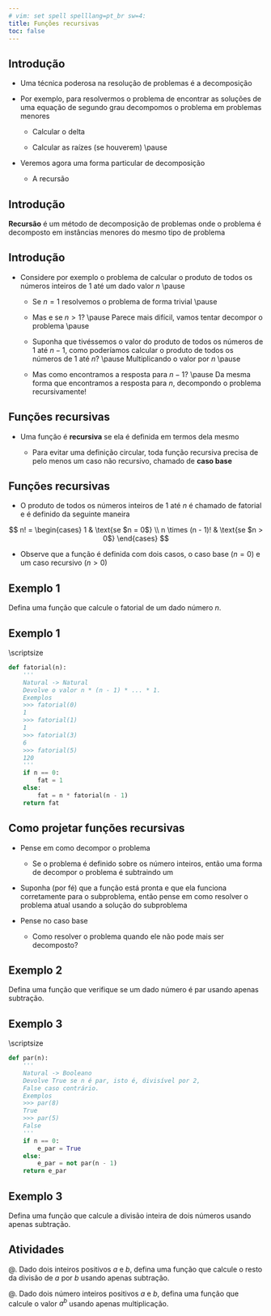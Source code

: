 ```yaml
---
# vim: set spell spelllang=pt_br sw=4:
title: Funções recursivas
toc: false
---
```


## Introdução

- Uma técnica poderosa na resolução de problemas é a decomposição

- Por exemplo, para resolvermos o problema de encontrar as soluções de uma
  equação de segundo grau decompomos o problema em problemas menores

    - Calcular o delta

    - Calcular as raízes (se houverem) \pause

- Veremos agora uma forma particular de decomposição

    - A recursão


## Introdução

**Recursão** é um método de decomposição de problemas onde o problema
é decomposto em instâncias menores do mesmo tipo de problema


## Introdução

- Considere por exemplo o problema de calcular o produto de todos os números
  inteiros de $1$ até um dado valor $n$ \pause

    - Se $n = 1$ resolvemos o problema de forma trivial \pause

    - Mas e se $n > 1$? \pause Parece mais difícil, vamos tentar decompor o problema \pause

    - Suponha que tivéssemos o valor do produto de todos os números de $1$ até
      $n - 1$, como poderíamos calcular o produto de todos os números de 1 até
      $n$? \pause Multiplicando o valor por $n$ \pause

    - Mas como encontramos a resposta para $n - 1$? \pause Da mesma forma que
      encontramos a resposta para $n$, decompondo o problema recursivamente!


## Funções recursivas

- Uma função é **recursiva** se ela é definida em termos dela mesmo

    - Para evitar uma definição circular, toda função recursiva precisa de pelo
      menos um caso não recursivo, chamado de **caso base**


## Funções recursivas

- O produto de todos os números inteiros de $1$ até $n$ é chamado de fatorial
  e é definido da seguinte maneira

$$
    n! = \begin{cases}
        1             & \text{se $n = 0$} \\
        n \times (n - 1)! & \text{se $n > 0$}
    \end{cases}
$$

- Observe que a função é definida com dois casos, o caso base ($n = 0$) e um
  caso recursivo ($n > 0$)


## Exemplo 1

Defina uma função que calcule o fatorial de um dado número $n$.


## Exemplo 1

\scriptsize

```python
def fatorial(n):
    '''
    Natural -> Natural
    Devolve o valor n * (n - 1) * ... * 1.
    Exemplos
    >>> fatorial(0)
    1
    >>> fatorial(1)
    1
    >>> fatorial(3)
    6
    >>> fatorial(5)
    120
    '''
    if n == 0:
        fat = 1
    else:
        fat = n * fatorial(n - 1)
    return fat
```


## Como projetar funções recursivas

- Pense em como decompor o problema

    - Se o problema é definido sobre os número inteiros, então uma forma de
      decompor o problema é subtraindo um

- Suponha (por fé) que a função está pronta e que ela funciona corretamente
  para o subproblema, então pense em como resolver o problema atual usando
  a solução do subproblema

- Pense no caso base

    - Como resolver o problema quando ele não pode mais ser decomposto?


## Exemplo 2

Defina uma função que verifique se um dado número é par usando apenas
subtração.


## Exemplo 3

\scriptsize

```python
def par(n):
    '''
    Natural -> Booleano
    Devolve True se n é par, isto é, divisível por 2,
    False caso contrário.
    Exemplos
    >>> par(8)
    True
    >>> par(5)
    False
    '''
    if n == 0:
        e_par = True
    else:
        e_par = not par(n - 1)
    return e_par
```


## Exemplo 3

Defina uma função que calcule a divisão inteira de dois números usando apenas
subtração.


## Atividades

@. Dado dois inteiros positivos $a$ e $b$, defina uma função que calcule o resto
da divisão de $a$ por $b$ usando apenas subtração.

@. Dado dois número inteiros positivos $a$ e $b$, defina uma função que calcule
o valor $a^b$ usando apenas multiplicação.
